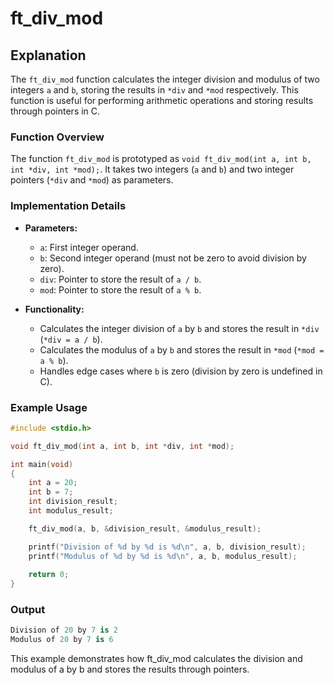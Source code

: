 # ft_div_mod

## Explanation

The `ft_div_mod` function calculates the integer division and modulus of two integers `a` and `b`, storing the results in `*div` and `*mod` respectively. This function is useful for performing arithmetic operations and storing results through pointers in C.

### Function Overview

The function `ft_div_mod` is prototyped as `void ft_div_mod(int a, int b, int *div, int *mod);`. It takes two integers (`a` and `b`) and two integer pointers (`*div` and `*mod`) as parameters.

### Implementation Details

- **Parameters:**
  - `a`: First integer operand.
  - `b`: Second integer operand (must not be zero to avoid division by zero).
  - `div`: Pointer to store the result of `a / b`.
  - `mod`: Pointer to store the result of `a % b`.

- **Functionality:**
  - Calculates the integer division of `a` by `b` and stores the result in `*div` (`*div = a / b`).
  - Calculates the modulus of `a` by `b` and stores the result in `*mod` (`*mod = a % b`).
  - Handles edge cases where `b` is zero (division by zero is undefined in C).

### Example Usage

```c
#include <stdio.h>

void ft_div_mod(int a, int b, int *div, int *mod);

int main(void)
{
    int a = 20;
    int b = 7;
    int division_result;
    int modulus_result;

    ft_div_mod(a, b, &division_result, &modulus_result);

    printf("Division of %d by %d is %d\n", a, b, division_result);
    printf("Modulus of %d by %d is %d\n", a, b, modulus_result);
    
    return 0;
}
```
### Output
```csharp
Division of 20 by 7 is 2
Modulus of 20 by 7 is 6
```
This example demonstrates how ft_div_mod calculates the division and modulus of a by b and stores the results through pointers.